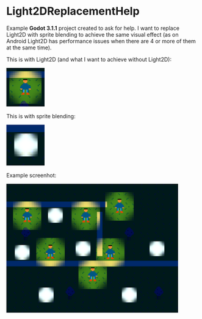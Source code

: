 # Light2DReplacementHelp
Example **Godot 3.1.1** project created to ask for help. I want to replace Light2D with sprite blending to achieve the same visual effect (as on Android Light2D has performance issues when there are 4 or more of them at the same time).

This is with Light2D (and what I want to achieve without Light2D):

<img src="https://github.com/mrcrb/Light2DReplacementHelp/blob/master/assets/screenshots/CharacterLight2D.png" width="100">

This is with sprite blending:

<img src="https://github.com/mrcrb/Light2DReplacementHelp/blob/master/assets/screenshots/CharacterFakeLight.png" width="100">

Example screenhot:

<img src="https://github.com/mrcrb/Light2DReplacementHelp/blob/master/assets/screenshots/Light2DHelp.png" width="450">

